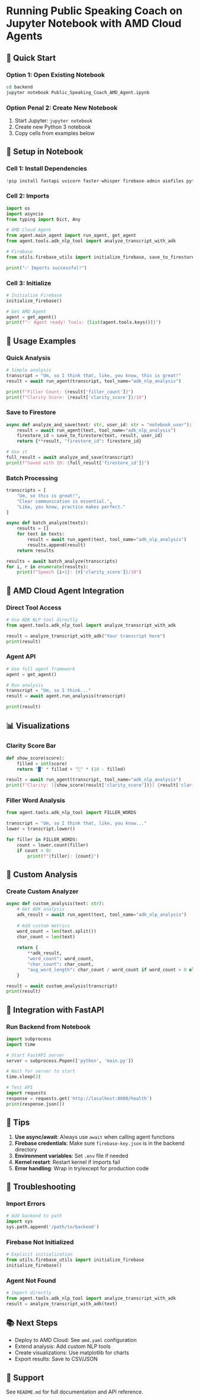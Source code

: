 # Running Public Speaking Coach on Jupyter Notebook with AMD Cloud Agents

## 📓 Quick Start

### Option 1: Open Existing Notebook
```bash
cd backend
jupyter notebook Public_Speaking_Coach_AMD_Agent.ipynb
```

### Option  Penal 2: Create New Notebook
1. Start Jupyter: `jupyter notebook`
2. Create new Python 3 notebook
3. Copy cells from examples below

## 🔧 Setup in Notebook

### Cell 1: Install Dependencies
```python
!pip install fastapi uvicorn faster-whisper firebase-admin aiofiles python-multipart pydantic
```

### Cell 2: Imports
```python
import os
import asyncio
from typing import Dict, Any

# AMD Cloud Agent
from agent.main_agent import run_agent, get_agent
from agent.tools.adk_nlp_tool import analyze_transcript_with_adk

# Firebase
from utils.firebase_utils import initialize_firebase, save_to_firestore

print("✅ Imports successful!")
```

### Cell 3: Initialize
```python
# Initialize Firebase
initialize_firebase()

# Get AMD Agent
agent = get_agent()
print(f"✅ Agent ready! Tools: {list(agent.tools.keys())}")
```

## 🎯 Usage Examples

### Quick Analysis
```python
# Simple analysis
transcript = "Um, so I think that, like, you know, this is great!"
result = await run_agent(transcript, tool_name="adk_nlp_analysis")

print(f"Filler Count: {result['filler_count']}")
print(f"Clarity Score: {result['clarity_score']}/10")
```

### Save to Firestore
```python
async def analyze_and_save(text: str, user_id: str = "notebook_user"):
    result = await run_agent(text, tool_name="adk_nlp_analysis")
    firestore_id = save_to_firestore(text, result, user_id)
    return {**result, "firestore_id": firestore_id}

# Use it
full_result = await analyze_and_save(transcript)
print(f"Saved with ID: {full_result['firestore_id']}")
```

### Batch Processing
```python
transcripts = [
    "Um, so this is great!",
    "Clear communication is essential.",
    "Like, you know, practice makes perfect."
]

async def batch_analyze(texts):
    results = []
    for text in texts:
        result = await run_agent(text, tool_name="adk_nlp_analysis")
        results.append(result)
    return results

results = await batch_analyze(transcripts)
for i, r in enumerate(results):
    print(f"Speech {i+1}: {r['clarity_score']}/10")
```

## 🚀 AMD Cloud Agent Integration

### Direct Tool Access
```python
# Use ADK NLP tool directly
from agent.tools.adk_nlp_tool import analyze_transcript_with_adk

result = analyze_transcript_with_adk("Your transcript here")
print(result)
```

### Agent API
```python
# Use full agent framework
agent = get_agent()

# Run analysis
transcript = "Um, so I think..."
result = await agent.run_analysis(transcript)

print(result)
```

## 📊 Visualizations

### Clarity Score Bar
```python
def show_score(score):
    filled = int(score)
    return "█" * filled + "░" * (10 - filled)

result = await run_agent(transcript, tool_name="adk_nlp_analysis")
print(f"Clarity: [{show_score(result['clarity_score'])}] {result['clarity_score']}/10")
```

### Filler Word Analysis
```python
from agent.tools.adk_nlp_tool import FILLER_WORDS

transcript = "Um, so I think that, like, you know..."
lower = transcript.lower()

for filler in FILLER_WORDS:
    count = lower.count(filler)
    if count > 0:
        print(f"{filler}: {count}")
```

## 🎨 Custom Analysis

### Create Custom Analyzer
```python
async def custom_analysis(text: str):
    # Get ADK analysis
    adk_result = await run_agent(text, tool_name="adk_nlp_analysis")
    
    # Add custom metrics
    word_count = len(text.split())
    char_count = len(text)
    
    return {
        **adk_result,
        "word_count": word_count,
        "char_count": char_count,
        "avg_word_length": char_count / word_count if word_count > 0 else 0
    }

result = await custom_analysis(transcript)
print(result)
```

## 🔗 Integration with FastAPI

### Run Backend from Notebook
```python
import subprocess
import time

# Start FastAPI server
server = subprocess.Popen(['python', 'main.py'])

# Wait for server to start
time.sleep(3)

# Test API
import requests
response = requests.get('http://localhost:8000/health')
print(response.json())
```

## 📝 Tips

1. **Use async/await**: Always use `await` when calling agent functions
2. **Firebase credentials**: Make sure `firebase-key.json` is in the backend directory
3. **Environment variables**: Set `.env` file if needed
4. **Kernel restart**: Restart kernel if imports fail
5. **Error handling**: Wrap in try/except for production code

## 🐛 Troubleshooting

### Import Errors
```python
# Add backend to path
import sys
sys.path.append('/path/to/backend')
```

### Firebase Not Initialized
```python
# Explicit initialization
from utils.firebase_utils import initialize_firebase
initialize_firebase()
```

### Agent Not Found
```python
# Import directly
from agent.tools.adk_nlp_tool import analyze_transcript_with_adk
result = analyze_transcript_with_adk(text)
```

## 📚 Next Steps

- Deploy to AMD Cloud: See `amd.yaml` configuration
- Extend analysis: Add custom NLP tools
- Create visualizations: Use matplotlib for charts
- Export results: Save to CSV/JSON

## 🤝 Support

See `README.md` for full documentation and API reference.

